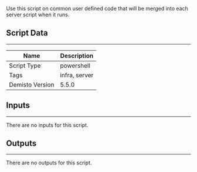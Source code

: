 Use this script on common user defined code that will be merged into each server script when it runs.
## Script Data
---

| **Name** | **Description** |
| --- | --- |
| Script Type | powershell |
| Tags | infra, server |
| Demisto Version | 5.5.0 |

## Inputs
---
There are no inputs for this script.

## Outputs
---
There are no outputs for this script.
